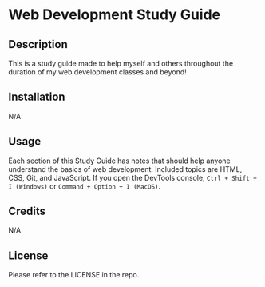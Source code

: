 # Web Development Study Guide

## Description

This is a study guide made to help myself and others throughout the duration of my web development classes and beyond! 

## Installation

N/A

## Usage

Each section of this Study Guide has notes that should help anyone understand the basics of web development. Included topics are HTML, CSS, Git, and JavaScript. If you open the DevTools console, `Ctrl + Shift + I (Windows)` or `Command + Option + I (MacOS)`.

## Credits

N/A

## License

Please refer to the LICENSE in the repo.